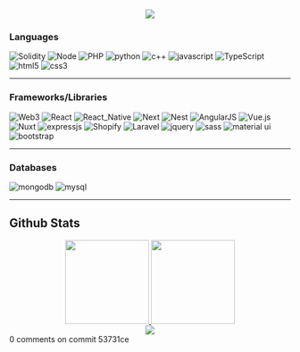 <h1 align="center">
 <a href="https://github.com/devrose04">
  <img src="https://readme-typing-svg.herokuapp.com?lines=DevOps+Engineer+and+Technical+Partner;Senior+API+and+Mobile+Developer;Shopify+and+Frontend+Engineer;&center=true&width=450&height=50&font=georgia">
  </a>
</h1>
<!--
<a href="https://app.daily.dev/hotdev" align="right"><img src="https://api.daily.dev/devcards/4aba052d94b34db9a001fc7e9d4afc35.png?r=410" width="400" alt="Ishimoto Yamada's Dev Card" /></a>
-->

### Languages

![Solidity](https://img.shields.io/badge/Solidity-e6e6e6?style=for-the-badge&logo=solidity&logoColor=black)
![Node](https://img.shields.io/badge/Node.js-339933?style=for-the-badge&logo=nodedotjs&logoColor=white)
![PHP](https://img.shields.io/badge/PHP-777BB4?style=for-the-badge&logo=php&logoColor=white)
![python](https://img.shields.io/badge/Python-FFD43B?style=for-the-badge&logo=python&logoColor=darkgreen)
![c++](https://img.shields.io/badge/C%2B%2B-00599C?style=for-the-badge&logo=c%2B%2B&logoColor=white)
![javascript](https://img.shields.io/badge/JavaScript-323330?style=for-the-badge&logo=javascript&logoColor=F7DF1E)
![TypeScript](https://img.shields.io/badge/TypeScript-007ACC?style=for-the-badge&logo=typescript&logoColor=white)
![html5](https://img.shields.io/badge/HTML5-E34F26?style=for-the-badge&logo=html5&logoColor=white)
![css3](https://img.shields.io/badge/CSS3-1572B6?style=for-the-badge&logo=css3&logoColor=white)

---
### Frameworks/Libraries

![Web3](https://img.shields.io/badge/web3.js-F16822?style=for-the-badge&logo=web3.js&logoColor=white)
![React](https://img.shields.io/badge/React-20232A?style=for-the-badge&logo=react&logoColor=61DAFB)
![React_Native](https://img.shields.io/badge/React_Native-20232A?style=for-the-badge&logo=react&logoColor=61DAFB)
![Next](https://img.shields.io/badge/next.js-000000?style=for-the-badge&logo=nextdotjs&logoColor=white)
![Nest](https://img.shields.io/badge/nestjs-E0234E?style=for-the-badge&logo=nestjs&logoColor=white)
![AngularJS](https://img.shields.io/badge/Angular-DD0031?style=for-the-badge&logo=angular&logoColor=white)
![Vue.js](https://img.shields.io/badge/Vue.js-35495E?style=for-the-badge&logo=vuedotjs&logoColor=4FC08D)
![Nuxt](https://img.shields.io/badge/nuxt.js-00C58E?style=for-the-badge&logo=nuxtdotjs&logoColor=white)
![expressjs](https://img.shields.io/badge/Express.js-000000?style=for-the-badge&logo=express&logoColor=white)
![Shopify](https://img.shields.io/badge/shopify-8DB543?style=for-the-badge&logo=Shopify&logoColor=white)
![Laravel](https://img.shields.io/badge/Laravel-FF2D20?style=for-the-badge&logo=laravel&logoColor=white)
![jquery](https://img.shields.io/badge/jQuery-0769AD?style=for-the-badge&logo=jquery&logoColor=white)
![sass](https://img.shields.io/badge/Sass-CC6699?style=for-the-badge&logo=sass&logoColor=white)
![material ui](https://img.shields.io/badge/Material%20UI-007FFF?style=for-the-badge&logo=mui&logoColor=white)
![bootstrap](https://img.shields.io/badge/Bootstrap-563D7C?style=for-the-badge&logo=bootstrap&logoColor=white)

---

### Databases

![mongodb](https://img.shields.io/badge/MongoDB-4EA94B?style=for-the-badge&logo=mongodb&logoColor=white)
![mysql](https://img.shields.io/badge/MySQL-005C84?style=for-the-badge&logo=mysql&logoColor=white)

---

<h2 align="left" id="macropower-tech">Github Stats  </h2>

<div align="center">
  <a href="https://github.com/devrose04">
  <img height="150px" src="https://github-readme-stats.vercel.app/api?username=devrose04&show_icons=true&theme=gruvbox&include_all_commits=true&count_private=true" />
  <img height="150px" src="https://github-readme-stats.vercel.app/api/top-langs/?username=devrose04&layout=compact&langs_count=7&theme=gruvbox" />
  </a>
</div>
<div align="center" width="100">
  <img src="https://github-profile-trophy.vercel.app/?username=devrose04&column=8&theme=gruvbox&no-frame=true&margin-w=3&margin-h=5"/>
</div>
0 comments on commit 53731ce
